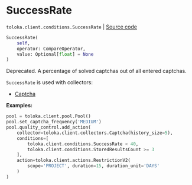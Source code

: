 # SuccessRate
`toloka.client.conditions.SuccessRate` | [Source code](https://github.com/Toloka/toloka-kit/blob/v1.2.3/src/client/conditions.py#L541)

```python
SuccessRate(
    self,
    operator: CompareOperator,
    value: Optional[float] = None
)
```

Deprecated. A percentage of solved captchas out of all entered captchas.


`SuccessRate` is used with collectors:
- [Captcha](toloka.client.collectors.Captcha.md)


**Examples:**


```python
pool = toloka.client.pool.Pool()
pool.set_captcha_frequency('MEDIUM')
pool.quality_control.add_action(
    collector=toloka.client.collectors.Captcha(history_size=5),
    conditions=[
        toloka.client.conditions.SuccessRate < 40,
        toloka.client.conditions.StoredResultsCount >= 3
    ],
    action=toloka.client.actions.RestrictionV2(
        scope='PROJECT', duration=15, duration_unit='DAYS'
    )
)
```
